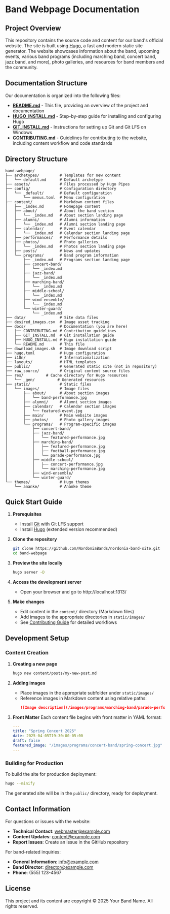 # Band Webpage Documentation

## Project Overview

This repository contains the source code and content for our band's official website. The site is built using [Hugo](https://gohugo.io/), a fast and modern static site generator. The website showcases information about the band, upcoming events, various band programs (including marching band, concert band, jazz band, and more), photo galleries, and resources for band members and the community.

## Documentation Structure

Our documentation is organized into the following files:

- **[README.md](README.md)** - This file, providing an overview of the project and documentation
- **[HUGO_INSTALL.md](HUGO_INSTALL.md)** - Step-by-step guide for installing and configuring Hugo
- **[GIT_INSTALL.md](GIT_INSTALL.md)** - Instructions for setting up Git and Git LFS on Windows
- **[CONTRIBUTING.md](CONTRIBUTING.md)** - Guidelines for contributing to the website, including content workflow and code standards

## Directory Structure

```
band-webpage/
├── archetypes/         # Templates for new content
│   └── default.md      # Default archetype
├── assets/             # Files processed by Hugo Pipes
├── config/             # Configuration directory
│   └── _default/       # Default configuration
│       └── menus.toml  # Menu configuration
├── content/            # Markdown content files
│   ├── _index.md       # Homepage content
│   ├── about/          # About the band section
│   │   └── _index.md   # About section landing page
│   ├── alumni/         # Alumni information
│   │   └── _index.md   # Alumni section landing page
│   ├── calendar/       # Event calendar
│   │   └── _index.md   # Calendar section landing page
│   ├── performances/   # Performance details
│   ├── photos/         # Photo galleries
│   │   └── _index.md   # Photos section landing page
│   ├── posts/          # News and updates
│   └── programs/       # Band program information
│       ├── _index.md   # Programs section landing page
│       ├── concert-band/
│       │   └── _index.md
│       ├── jazz-band/
│       │   └── _index.md
│       ├── marching-band/
│       │   └── _index.md
│       ├── middle-school/
│       │   └── _index.md
│       ├── wind-ensemble/
│       │   └── _index.md
│       └── winter-guard/
│           └── _index.md
├── data/               # Site data files
├── desired_images.csv  # Image asset tracking
├── docs/               # Documentation (you are here)
│   ├── CONTRIBUTING.md # Contribution guidelines
│   ├── GIT_INSTALL.md  # Git installation guide
│   ├── HUGO_INSTALL.md # Hugo installation guide
│   └── README.md       # This file
├── download_images.sh  # Image download script
├── hugo.toml           # Hugo configuration
├── i18n/               # Internationalization
├── layouts/            # HTML templates
├── public/             # Generated static site (not in repository)
├── raw_source/         # Original content source files
├── res/          # Cache directory for Hugo resources
│   └── _gen/          # Generated resources
├── static/             # Static files
│   └── images/         # Image files
│       ├── about/      # About section images
│       │   └── band-performance.jpg
│       ├── alumni/     # Alumni section images
│       ├── calendar/   # Calendar section images
│       │   └── featured-event.jpg
│       ├── main/       # Main website images
│       ├── photos/     # Photo gallery images
│       └── programs/   # Program-specific images
│           ├── concert-band/
│           ├── jazz-band/
│           │   └── featured-performance.jpg
│           ├── marching-band/
│           │   ├── featured-performance.jpg
│           │   ├── football-performance.jpg
│           │   └── parade-performance.jpg
│           ├── middle-school/
│           │   ├── concert-performance.jpg
│           │   └── marching-performance.jpg
│           ├── wind-ensemble/
│           └── winter-guard/
└── themes/             # Hugo themes
    └── ananke/         # Ananke theme
```

## Quick Start Guide

1. **Prerequisites**
   - Install [Git](GIT_INSTALL.md) with Git LFS support
   - Install [Hugo](HUGO_INSTALL.md) (extended version recommended)

2. **Clone the repository**
   ```bash
   git clone https://github.com/NordoniaBands/nordonia-band-site.git
   cd band-webpage
   ```

3. **Preview the site locally**
   ```bash
   hugo server -D
   ```
   
4. **Access the development server**
   - Open your browser and go to http://localhost:1313/

5. **Make changes**
   - Edit content in the `content/` directory (Markdown files)
   - Add images to the appropriate directories in `static/images/`
   - See [Contributing Guide](CONTRIBUTING.md) for detailed workflows

## Development Setup

### Content Creation

1. **Creating a new page**
   ```bash
   hugo new content/posts/my-new-post.md
   ```

2. **Adding images**
   - Place images in the appropriate subfolder under `static/images/`
   - Reference images in Markdown content using relative paths:
     ```markdown
     ![Image description](/images/programs/marching-band/parade-performance.jpg)
     ```

3. **Front Matter**
   Each content file begins with front matter in YAML format:
   ```yaml
   ---
   title: "Spring Concert 2025"
   date: 2025-04-05T19:30:00-05:00
   draft: false
   featured_image: "/images/programs/concert-band/spring-concert.jpg"
   ---
   ```

### Building for Production

To build the site for production deployment:

```bash
hugo --minify
```

The generated site will be in the `public/` directory, ready for deployment.

## Contact Information

For questions or issues with the website:
- **Technical Contact**: [webmaster@example.com](mailto:webmaster@example.com)
- **Content Updates**: [content@example.com](mailto:content@example.com)
- **Report Issues**: Create an issue in the GitHub repository

For band-related inquiries:
- **General Information**: [info@example.com](mailto:info@example.com)
- **Band Director**: [director@example.com](mailto:director@example.com)
- **Phone**: (555) 123-4567

## License

This project and its content are copyright © 2025 Your Band Name. All rights reserved.
